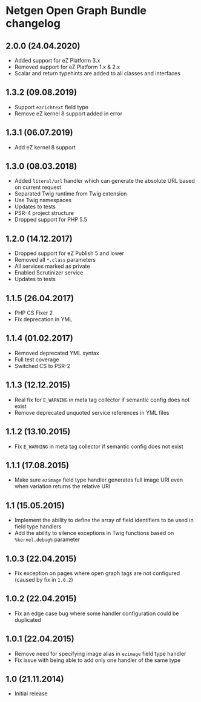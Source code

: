 Netgen Open Graph Bundle changelog
==================================

## 2.0.0 (24.04.2020)

* Added support for eZ Platform 3.x
* Removed support for eZ Platform 1.x & 2.x
* Scalar and return typehints are added to all classes and interfaces

## 1.3.2 (09.08.2019)

* Support `ezrichtext` field type
* Remove eZ kernel 8 support added in error

## 1.3.1 (06.07.2019)

* Add eZ kernel 8 support

## 1.3.0 (08.03.2018)

* Added `literal/url` handler which can generate the absolute URL based on current request
* Separated Twig runtime from Twig extension
* Use Twig namespaces
* Updates to tests
* PSR-4 project structure
* Dropped support for PHP 5.5

## 1.2.0 (14.12.2017)

* Dropped support for eZ Publish 5 and lower
* Removed all `*.class` parameters
* All services marked as private
* Enabled Scrutinizer service
* Updates to tests

## 1.1.5 (26.04.2017)

* PHP CS Fixer 2
* Fix deprecation in YML

## 1.1.4 (01.02.2017)

* Removed deprecated YML syntax
* Full test coverage
* Switched CS to PSR-2

## 1.1.3 (12.12.2015)

* Real fix for `E_WARNING` in meta tag collector if semantic config does not exist
* Remove deprecated unquoted service references in YML files

## 1.1.2 (13.10.2015)

* Fix `E_WARNING` in meta tag collector if semantic config does not exist

## 1.1.1 (17.08.2015)

* Make sure `ezimage` field type handler generates full image URI even when variation returns the relative URI

## 1.1 (15.05.2015)

* Implement the ability to define the array of field identifiers to be used in field type handlers
* Add the ability to silence exceptions in Twig functions based on `%kernel.debug%` parameter

## 1.0.3 (22.04.2015)

* Fix exception on pages where open graph tags are not configured (caused by fix in `1.0.2`)

## 1.0.2 (22.04.2015)

* Fix an edge case bug where some handler configuration could be duplicated

## 1.0.1 (22.04.2015)

* Remove need for specifying image alias in `ezimage` field type handler
* Fix issue with being able to add only one handler of the same type

## 1.0 (21.11.2014)

* Initial release
